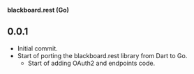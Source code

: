 **blackboard.rest (Go)**

## 0.0.1
- Initial commit.
- Start of porting the blackboard.rest library from Dart to Go.
  - Start of adding OAuth2 and endpoints code.
